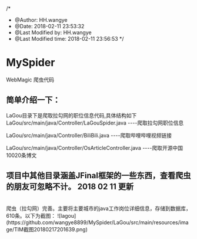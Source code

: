 /*
 * @Author: HH.wangye 
 * @Date: 2018-02-11 23:53:32 
 * @Last Modified by: HH.wangye
 * @Last Modified time: 2018-02-11 23:56:53
 */

# MySpider
WebMagic 爬虫代码

## 简单介绍一下：

LaGou目录下是爬取拉勾网的职位信息代码,具体结构如下
<br>
LaGou/src/main/java/Controller/LaGouSpider.java ----爬取拉勾网职位信息

LaGou/src/main/java/Controller/BiliBili.java
----爬取哔哩哔哩视频链接

LaGou/src/main/java/Controller/OsArticleController.java ----爬取开源中国10020条博文

项目中其他目录涵盖JFinal框架的一些东西，查看爬虫的朋友可忽略不计。
2018 02 11 更新
----------------------------------------

<br/>
爬虫（拉勾网）完善。主要将主要城市的java工作岗位详细信息，存储到数据库，610条。以下为截图：
![lagou](https://github.com/wangye8899/MySpider/LaGou/src/main/resources/image/TIM截图20180217201639.png)


